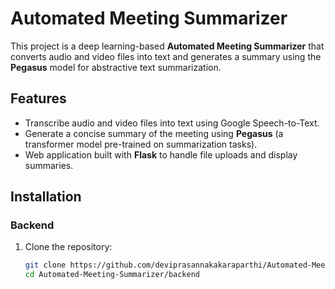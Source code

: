 # Automated Meeting Summarizer

This project is a deep learning-based **Automated Meeting Summarizer** that converts audio and video files into text and generates a summary using the **Pegasus** model for abstractive text summarization.

## Features
- Transcribe audio and video files into text using Google Speech-to-Text.
- Generate a concise summary of the meeting using **Pegasus** (a transformer model pre-trained on summarization tasks).
- Web application built with **Flask** to handle file uploads and display summaries.

## Installation

### Backend

1. Clone the repository:
   ```bash
   git clone https://github.com/deviprasannakakaraparthi/Automated-Meeting-Summarizer.git
   cd Automated-Meeting-Summarizer/backend
